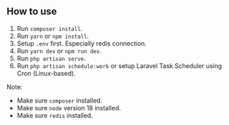 ## How to use

1. Run `composer install`.
2. Run `yarn` or `npm install`.
3. Setup `.env` first. Especially redis connection.
4. Run `yarn dev` or `npm run dev`.
5. Run `php artisan serve`.
6. Run `php artisan schedule:work` or setup Laravel Task Scheduler using Cron (Linux-based).

Note:
  - Make sure `composer` installed.
  - Make sure `node` version 18 installed.
  - Make sure `redis` installed.